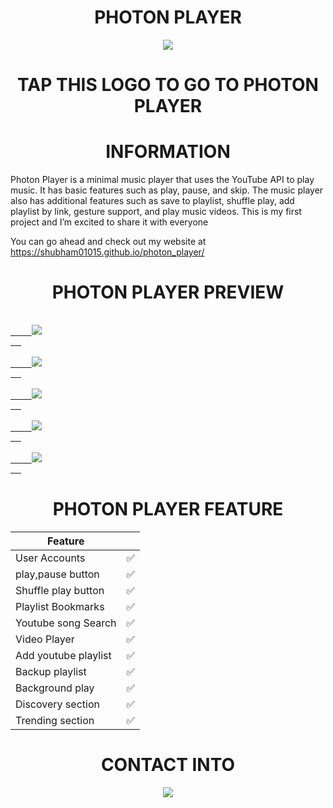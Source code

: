 
<h1 align="center">
   PHOTON PLAYER 
</h1>

<p  height="150" align="center">
  <a href="https://shubham01015.github.io/photon_player/">
    <img src="image/songicon.jpg">
  </a>
</p>

<h1 align="center">
TAP THIS LOGO TO GO TO PHOTON PLAYER
</h1>

<h1 align="center">
   INFORMATION
</h1>
Photon Player is a minimal music player that uses the YouTube API to play music. It has basic features such as play, pause, and skip. The music player also has additional features such as save to playlist, shuffle play, add playlist by link, gesture support, and play music videos. This is my first project and I’m excited to share it with everyone 

You can go ahead and check out my website at https://shubham01015.github.io/photon_player/

<h1 align="center">
   PHOTON PLAYER PREVIEW
</h1>
<pre>
  <a href="https://shubham01015.github.io/photon_player/">
    <img src="image/01.png">
  </a>
<a href="https://shubham01015.github.io/photon_player/">
    <img src="image/02.png">
  </a>
   <a href="https://shubham01015.github.io/photon_player/">
    <img src="image/03.png">
  </a>
   <a href="https://shubham01015.github.io/photon_player/">
    <img src="image/04.png">
  </a>
   <a href="https://shubham01015.github.io/photon_player/">
    <img src="image/05.png">
  </a>
</pre>

<h1 align="center">
   PHOTON PLAYER FEATURE
</h1>

| Feature                |     |
| ---------------------- | --- |
| User Accounts          | ✅ |
| play,pause button      | ✅ |
| Shuffle play button    | ✅ |
| Playlist Bookmarks     | ✅ |
| Youtube song Search    | ✅ |
| Video Player           | ✅ |
| Add youtube playlist   | ✅ |
| Backup playlist        | ✅ |
| Background play        | ✅ |
| Discovery section      | ✅ |
| Trending section       | ✅ |


<h1 align="center">
  CONTACT INTO
</h1>

<p height="30" align="center">
  <a href="https://t.me/photon8617">
    <img src="image/50674.ico">
  </a>
</p>
